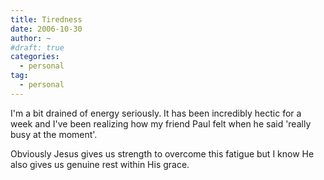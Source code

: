 ```yaml
---
title: Tiredness
date: 2006-10-30
author: ~
#draft: true
categories:
  - personal
tag:
  - personal
---
```




I'm a bit drained of energy seriously. It has been incredibly hectic for a week and I've been realizing how my friend Paul felt when he said 'really busy at the moment'. 

Obviously Jesus gives us strength to overcome this fatigue but I know He also gives us genuine rest within His grace.


 






